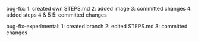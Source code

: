 bug-fix:
1: created own STEPS.md
2: added image
3: committed changes
4: added steps 4 & 5
5: committed changes

bug-fix-experimental:
1: created branch
2: edited STEPS.md
3: committed changes